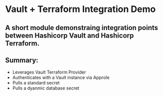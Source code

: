 # Vault + Terraform Integration Demo 
## A short module demonstraing integration points between Hashicorp Vault and Hashicorp Terraform.

## Summary:
  - Leverages Vault Terraform Provider
  - Authenticates with a Vault instance via Approle
  - Pulls a standard secret
  - Pulls a dyanmic database secret 